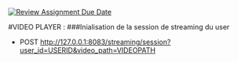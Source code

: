 [![Review Assignment Due Date](https://classroom.github.com/assets/deadline-readme-button-24ddc0f5d75046c5622901739e7c5dd533143b0c8e959d652212380cedb1ea36.svg)](https://classroom.github.com/a/XfDL3tZ7)


#VIDEO PLAYER :
###Inialisation de la session de streaming du user
* POST http://127.0.0.1:8083/streaming/session?user_id=USERID&video_path=VIDEOPATH